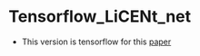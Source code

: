 # Tensorflow_LiCENt_net
* This version is tensorflow for this [paper](https://ieeexplore.ieee.org/stamp/stamp.jsp?tp=&arnumber=9739739)
